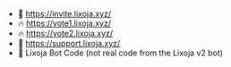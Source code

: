 - 🤖 https://invite.lixoja.xyz/
- 🔥 https://vote1.lixoja.xyz/
- 🔥 https://vote2.lixoja.xyz/
- 📛 https://support.lixoja.xyz/
- 🔮 Lixoja Bot Code (not real code from the Lixoja v2 bot)
